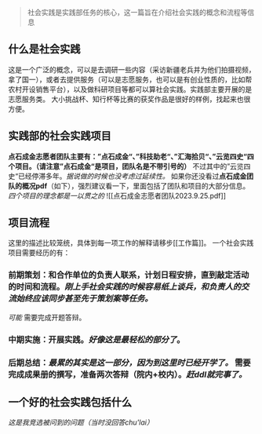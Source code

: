 > 社会实践是实践部任务的核心，这一篇旨在介绍社会实践的概念和流程等信息
## 什么是社会实践
这是一个广泛的概念，可以是去调研一些内容（采访新疆老兵并为他们拍摄视频，拿了国一），或者去提供服务（可以是志愿服务，也可以是有创业性质的，比如帮农村开设销售平台），以及做科研项目等都可以算社会实践。实践部主要开展的是志愿服务类。
大小挑战杯、知行杯等比赛的获奖作品是很好的样例，找起来也很方便。
## 实践部的社会实践项目
**点石成金志愿者团队主要有：”点石成金“、”科技助老“、”汇海拾贝“、”云览四史“四个项目。（请注意”点石成金“是项目，团队名是不带引号的）** 不过其中的”云览四史“已经停滞多年。*据说做的时候也没考虑过延续性。*
如果你还没看过**点石成金团队的概况pdf**（如下），强烈建议看一下，里面包括了团队和项目的大部分信息。
*四个项目的理念都是一以贯之的* ![[点石成金志愿者团队2023.9.25.pdf]]
## 项目流程
这里的描述比较笼统，具体到每一项工作的解释请移步[[工作篇]]。
一个社会实践项目需要经历的有：
### 前期策划：和合作单位的负责人联系，计划日程安排，**直到敲定活动的时间和流程**。*刚上手社会实践的时候容易纸上谈兵，和负责人的交流始终应该同步甚至先于策划案等任务。*
*可能* 需要完成开题答辩。
### 中期实施：开展实践。*好像这是最轻松的部分了*。
### 后期总结：*最累的其实是这一部分，因为到这里时已经开学了。* 需要完成成果册的撰写，准备两次答辩（院内+校内）。*赶ddl就完事了。*
## 一个好的社会实践包括什么
*这是我竞选被问到的问题（当时没回答chu'lai）*